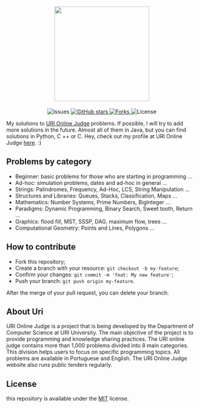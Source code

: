 <h1 align="center">
    <img src="https://i.imgur.com/FNA27pn.png" width="250px" />
</h1>

<p align="center">
  <img alt="Issues" src="https://img.shields.io/github/issues/pedrodanieljardim/uri"> 
  <a href="https://github.com/pedrodanieljardim/uri">
    <img alt="GitHub stars" src="https://img.shields.io/github/stars/pedrodanieljardim/uri">
  </a>
    <a href="https://github.com/pedrodanieljardim/uri">
    <img alt="Forks" src="https://img.shields.io/github/forks/pedrodanieljardim/uri">
  </a>
  <img alt="License" src="https://img.shields.io/badge/license-MIT-brightgreen">
</p>

My solutions to [URI Online Judge] problems. If possible, I will try to add more solutions in the future.
Almost all of them in Java, but you can find solutions in Python, C ++ or C. Hey, check out my profile at URI Online Judge [here]. :)

## Problems by category

- Beginner: basic problems for those who are starting in programming ...
- Ad-hoc: simulation problems, dates and ad-hoc in general ...
- Strings: Palindromes, Frequency, Ad-Hoc, LCS, String Manipulation ...
- Structures and Libraries: Queues, Stacks, Classification, Maps ...
- Mathematics: Number Systems, Prime Numbers, BigInteger ...
- Paradigms: Dynamic Programming, Binary Search, Sweet tooth, Return ...
- Graphics: flood fill, MST, SSSP, DAG, maximum flow, trees ...
- Computational Geometry: Points and Lines, Polygons ...

## How to contribute

- Fork this repository;
- Create a branch with your resource: `git checkout -b my-feature`;
- Confirm your changes: `git commit -m 'feat: My new feature'`;
- Push your branch: `git push origin my-feature`.

After the merge of your pull request, you can delete your branch.

## About Uri

URI Online Judge is a project that is being developed by the Department of Computer Science at URI University.
The main objective of the project is to provide programming and knowledge sharing practices.
The URI online judge contains more than 1,000 problems divided into 8 main categories.
This division helps users to focus on specific programming topics.
All problems are available in Portuguese and English.
The URI Online Judge website also runs public tenders regularly.

## License

this repository is available under the [MIT] license.

[URI Online Judge]: https://www.urionlinejudge.com.br/
[here]: https://www.urionlinejudge.com.br/judge/pt/profile/383035
[MIT]: https://opensource.org/licenses/mit-license.php
